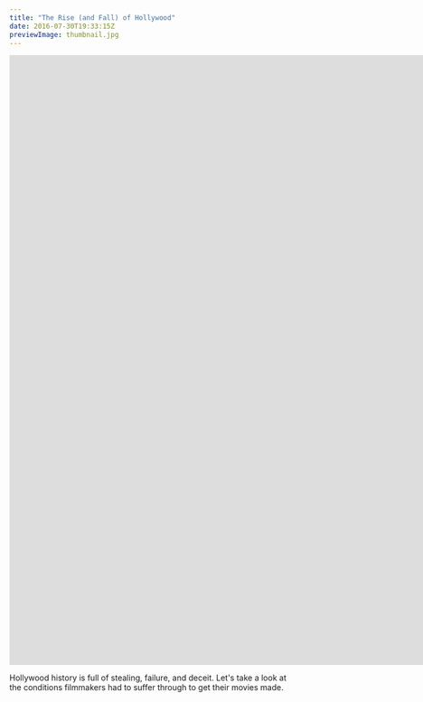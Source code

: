 ```yaml
---
title: "The Rise (and Fall) of Hollywood"
date: 2016-07-30T19:33:15Z
previewImage: thumbnail.jpg
---
```


<iframe width="1920" height="1080" src="https://www.youtube.com/embed/H5vaaqzgLAw" frameborder="0" allow="accelerometer; autoplay; clipboard-write; encrypted-media; gyroscope; picture-in-picture" allowfullscreen></iframe>

Hollywood history is full of stealing, failure, and deceit. Let's take a look at the conditions filmmakers had to suffer through to get their movies made.
